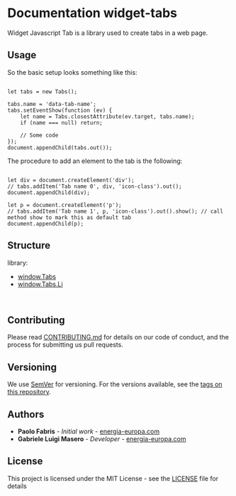 # Documentation widget-tabs

Widget Javascript Tab is a library used to create tabs in a web page.

## Usage

So the basic setup looks something like this:

```

let tabs = new Tabs();

tabs.name = 'data-tab-name';
tabs.setEventShow(function (ev) {
    let name = Tabs.closestAttribute(ev.target, tabs.name);
    if (name === null) return;

    // Some code
});
document.appendChild(tabs.out());

```

The procedure to add an element to the tab is the following:

```

let div = document.createElement('div');
// tabs.addItem('Tab name 0', div, 'icon-class').out();
document.appendChild(div);

let p = document.createElement('p');
// tabs.addItem('Tab name 1', p, 'icon-class').out().show(); // call method show to mark this as default tab 
document.appendChild(p);

```

## Structure

library:
- [window.Tabs](https://github.com/energia-source/widget-tabs/tree/main/lib)
- [window.Tabs.Li](https://github.com/energia-source/widget-tabs/tree/main/lib)

<br>

## Contributing

Please read [CONTRIBUTING.md](https://github.com/energia-source/widget-tabs/blob/main/CONTRIBUTING.md) for details on our code of conduct, and the process for submitting us pull requests.

## Versioning

We use [SemVer](https://semver.org/) for versioning. For the versions available, see the [tags on this repository](https://github.com/energia-source/widget-tabs/tags). 

## Authors

* **Paolo Fabris** - *Initial work* - [energia-europa.com](https://www.energia-europa.com/)
* **Gabriele Luigi Masero** - *Developer* - [energia-europa.com](https://www.energia-europa.com/)

## License

This project is licensed under the MIT License - see the [LICENSE](LICENSE) file for details